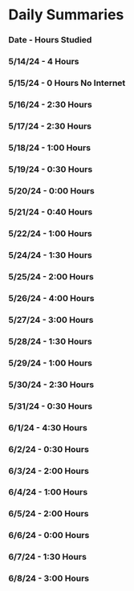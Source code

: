 # Daily Summaries
### Date - Hours Studied

### 5/14/24 - 4 Hours
### 5/15/24 - 0 Hours No Internet
### 5/16/24 - 2:30 Hours
### 5/17/24 - 2:30 Hours
### 5/18/24 - 1:00 Hours
### 5/19/24 - 0:30 Hours
### 5/20/24 - 0:00 Hours
### 5/21/24 - 0:40 Hours
### 5/22/24 - 1:00 Hours
### 5/24/24 - 1:30 Hours
### 5/25/24 - 2:00 Hours
### 5/26/24 - 4:00 Hours
### 5/27/24 - 3:00 Hours
### 5/28/24 - 1:30 Hours
### 5/29/24 - 1:00 Hours
### 5/30/24 - 2:30 Hours
### 5/31/24 - 0:30 Hours
### 6/1/24 - 4:30 Hours
### 6/2/24 - 0:30 Hours
### 6/3/24 - 2:00 Hours
### 6/4/24 - 1:00 Hours
### 6/5/24 - 2:00 Hours
### 6/6/24 - 0:00 Hours
### 6/7/24 - 1:30 Hours
### 6/8/24 - 3:00 Hours